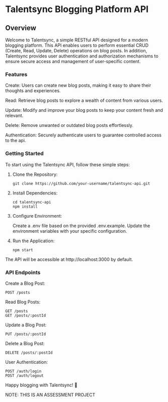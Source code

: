 # Talentsync Blogging Platform API

## Overview

Welcome to Talentsync, a simple RESTful API designed for a modern blogging platform. This API enables users to perform essential CRUD (Create, Read, Update, Delete) operations on blog posts. In addition, Talentsync provides user authentication and authorization mechanisms to ensure secure access and management of user-specific content.

### Features
Create: Users can create new blog posts, making it easy to share their thoughts and experiences.

Read: Retrieve blog posts to explore a wealth of content from various users.

Update: Modify and improve your blog posts to keep your content fresh and relevant.

Delete: Remove unwanted or outdated blog posts effortlessly.

Authentication: Securely authenticate users to guarantee controlled access to the api.


### Getting Started

To start using the Talentsync API, follow these simple steps:

1. Clone the Repository:

   ```
   git clone https://github.com/your-username/talentsync-api.git
   ```

3. Install Dependencies:

   ```
   cd talentsync-api
   npm install
   ```

4. Configure Environment:

   Create a .env file based on the provided .env.example.
   Update the environment variables with your specific configuration.

5. Run the Application:

   ```
   npm start
   ```

The API will be accessible at http://localhost:3000 by default.


### API Endpoints

Create a Blog Post:

  ```
  POST /posts
  ```
Read Blog Posts:

  ```  
  GET /posts
  GET /posts/:postId
  ```

Update a Blog Post:

  ```
  PUT /posts/:postId
  ```

Delete a Blog Post:

  ```
  DELETE /posts/:postId
  ```

User Authentication:

  ```
  POST /auth/login
  POST /auth/logout
  ```

Happy blogging with Talentsync! 🚀


NOTE: THIS IS AN ASSESSMENT PROJECT
